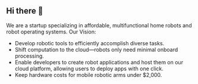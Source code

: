 ## Hi there 👋
We are a startup specializing in affordable, multifunctional home robots and robot operating systems.
Our Vision:

+ Develop robotic tools to efficiently accomplish diverse tasks.
+ Shift computation to the cloud—robots only need minimal onboard processing.
+ Enable developers to create robot applications and host them on our cloud platform, allowing users to deploy apps with one click.
+ Keep hardware costs for mobile robotic arms under $2,000.
<!--

**Here are some ideas to get you started:**

🙋‍♀️ A short introduction - what is your organization all about?
🌈 Contribution guidelines - how can the community get involved?
👩‍💻 Useful resources - where can the community find your docs? Is there anything else the community should know?
🍿 Fun facts - what does your team eat for breakfast?
🧙 Remember, you can do mighty things with the power of [Markdown](https://docs.github.com/github/writing-on-github/getting-started-with-writing-and-formatting-on-github/basic-writing-and-formatting-syntax)
-->
